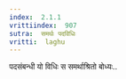 ```yaml
---
index:  2.1.1
vrittiindex:  907
sutra:  समर्थः पदविधिः
vritti:  laghu 
---
```


पदसंबन्धी यो विधिः स समर्थाश्रितो बोध्यः..

